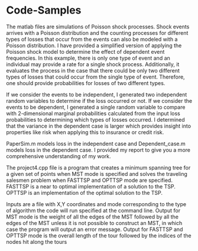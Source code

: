 # Code-Samples
The matlab files are simulations of Poisson shock processes. Shock events arrives with a Poisson distribution and the counting processes for different types of losses that occur from the events can also be modeled with a Poisson distribution. I have provided a simplified version of applying the Poisson shock model to determine the effect of dependent event frequencies. In this example, there is only one type of event and an individual may provide a rate for a single shock process.
Additionally, it evaluates the process in the case that there could be only two different types of losses that could occur from the single type of event. Therefore, one should provide probabilities for losses of two different types.

If we consider the events to be independent, I generated two independent random variables to determine if the loss occurred or not. If we consider the events to be dependent, I generated a single random variable to compare with 2-dimensional marginal probabilities calculated from the input loss probabilities to determining which types of losses occurred.
I determined that the variance in the dependent case is larger which provides insight into properties like risk when applying this to insurance or credit risk.

PaperSim.m models loss in the independent case and Dependent_case.m models loss in the dependent case. I provided my report to give you a more comprehensive understanding of my work.

The project4.cpp file is a program that creates a minimum spanning tree for a given set of points when MST mode is specified and solves the traveling salesmen problem when FASTTSP and OPTTSP mode are specified. FASTTSP is a near to optimal implementation of a solution to the TSP. OPTTSP is an implementation of the optimal solution to the TSP.

Inputs are a file with X,Y coordinates and mode corresponding to the type of algorithm the code will run specified at the command line.
Output for MST mode is the weight of all the edges of the MST followed by all the edges of the MST unless it is not possible to construct an MST, in which case the program will output an error message.
Output for FASTTSP and OPTTSP mode is the overall length of the tour followed by the indices of the nodes hit along the tours
